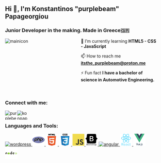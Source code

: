 <h2 align="left">Hi 👋, I'm Konstantinos "purplebeam" Papageorgiou</h2>
<h3 align="left">Junior Developer in the making. Made in Greece🇬🇷</h3>

<img align="left" src = "https://media.tenor.com/XLnJxScKc3EAAAAC/car-animation.gif" alt="mainicon" height="150" width= "250" />

🌱 I’m currently learning **HTML5 - CSS - JavaScript**

📫 How to reach me **itsthe_purplebeam@proton.me**

⚡ Fun fact **I have a bachelor of science in Automotive Engineering.**
<br/><br/><br/>
<!-- Social Media Code -->
<h3 align="left">Connect with me:</h3>
<p align="left">
  <a href="https://stackoverflow.com/users/20866916/purplebeam" target="blank"><img align="left" src="https://raw.githubusercontent.com/rahuldkjain/github-profile-readme-generator/master/src/images/icons/Social/stack-overflow.svg" alt="purplebeam" height="30" width="40" /></a>
  <a href="https://linkedin.com/in/konpapageorgiou" target="blank"><img align="left" src="https://raw.githubusercontent.com/rahuldkjain/github-profile-readme-generator/master/src/images/icons/Social/linked-in-alt.svg" alt="konpapageorgiou" height="30" width="40" /></a>
</p>
<!-- Social Media Code Ends  -->
<br/>
<!-- Language and Tools  -->
<h3 align="left">Languages and Tools:</h3>
<!-- Wordpress Skill -->
<p align="left"> <a href="https://wordpress.com/" target="_blank" rel="noreferrer"> <img src="https://png2.cleanpng.com/sh/c2e2ce08dbbe7cd6635e7aa4df92bc55/L0KzQYi4UsAzN2c2T5GAYUK2QIbrgsk2P2U4SpCDNEm0QIi7WME2OWM3TKYBOUm5QYO5TwBvbz==/5a2305db957432.8491074815122446996122.png" alt="wordpress" width="40" height="40"/> </a>
<!-- PHP Skill   -->
<a href="https://www.php.net" target="_blank" rel="noreferrer"> <img src="https://raw.githubusercontent.com/devicons/devicon/master/icons/php/php-original.svg" alt="php" width="40" height="40"/> </a>   
<!-- HTML5 Skill -->
<a href="https://www.w3.org/html/" target="_blank" rel="noreferrer"> <img src="https://raw.githubusercontent.com/devicons/devicon/master/icons/html5/html5-original-wordmark.svg" alt="html5" width="40" height="40"/> </a>
<!-- CSS Skill -->
<a href="https://www.w3schools.com/css/" target="_blank" rel="noreferrer"> <img src="https://raw.githubusercontent.com/devicons/devicon/master/icons/css3/css3-original-wordmark.svg" alt="css3" width="40" height="40"/> </a>
<!-- JavaScript Skill   -->
<a href="https://developer.mozilla.org/en-US/docs/Web/JavaScript" target="_blank" rel="noreferrer"> <img src="https://raw.githubusercontent.com/devicons/devicon/master/icons/javascript/javascript-original.svg" alt="javascript" width="40" height="40"/> </a>
<!-- Web Frameworks Skills -->
<!-- Bootstrap   -->
<a href="https://getbootstrap.com" target="_blank" rel="noreferrer"> <img src="https://raw.githubusercontent.com/devicons/devicon/master/icons/bootstrap/bootstrap-plain-wordmark.svg" alt="bootstrap" width="40" height="40"/> </a>
<!-- Angular -->
<a href="https://angular.io" target="_blank" rel="noreferrer"> <img src="https://angular.io/assets/images/logos/angular/angular.svg" alt="angular" width="40" height="40"/> </a>
<!-- Reactjs   -->
<a href="https://reactjs.org/" target="_blank" rel="noreferrer"> <img src="https://raw.githubusercontent.com/devicons/devicon/master/icons/react/react-original-wordmark.svg" alt="react" width="40" height="40"/> </a>   
<!-- vue.js   -->
<a href="https://vuejs.org/" target="_blank" rel="noreferrer"> <img src="https://raw.githubusercontent.com/devicons/devicon/master/icons/vuejs/vuejs-original-wordmark.svg" alt="vuejs" width="40" height="40"/> </a>    
<!-- Node.js   -->
<a href="https://nodejs.org" target="_blank" rel="noreferrer"> <img src="https://raw.githubusercontent.com/devicons/devicon/master/icons/nodejs/nodejs-original-wordmark.svg" alt="nodejs" width="40" height="40"/> </a>
<br/><br/>
